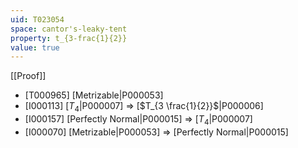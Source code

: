 ```yaml
---
uid: T023054
space: cantor's-leaky-tent
property: t_{3-frac{1}{2}}
value: true
---
```

[[Proof]]

* [T000965] [Metrizable|P000053]
* [I000113] [$T_4$|P000007] => [$T_{3 \frac{1}{2}}$|P000006]
* [I000157] [Perfectly Normal|P000015] => [$T_4$|P000007]
* [I000070] [Metrizable|P000053] => [Perfectly Normal|P000015]

